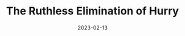 ---
date: 2023-02-13
dateYear: 2023
isbn: 9780525653097
title: The Ruthless Elimination of Hurry
subtitle: 
description: "'Who am I becoming?' That was the question nagging pastor and author John Mark Comer. Outwardly, he appeared successful. But inwardly, things weren’t pretty. So he turned to a trusted mentor for guidance and heard these words: 'Ruthlessly eliminate hurry from your life. Hurry is the great enemy of the spiritual life.' It wasn’t the response he expected, but it was—and continues to be—the answer he needs. Too often we treat the symptoms of toxicity in our modern world instead of trying to pinpoint the cause. A growing number of voices are pointing at hurry, or busyness, as a root of much evil. Within the pages of this book, you’ll find a fascinating roadmap to staying emotionally healthy and spiritually alive in the chaos of the modern world."
cover: cover_theruthlesseliminationofhurry.jpeg
coverGoogle: https://books.google.com/books/content?id=gjqzDwAAQBAJ&printsec=frontcover&img=1&zoom=1&edge=curl&source=gbs_api
pageCount: 306
authors: John Mark Comer
publishers: WaterBrook
published: 2019-10-29
publishedYear: 2019
shelves:
- non-fiction
portfolioFeature: true
---
